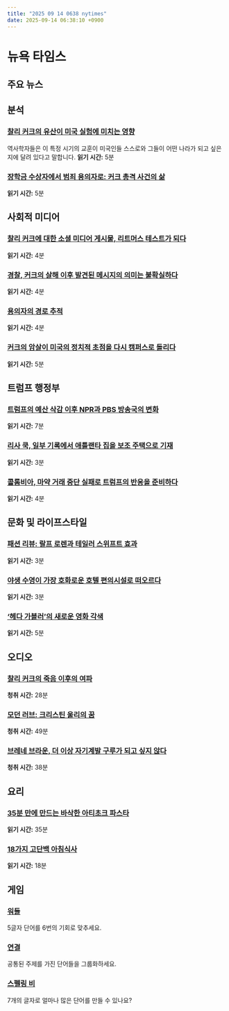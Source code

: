```yaml
---
title: "2025 09 14 0638 nytimes"
date: 2025-09-14 06:38:10 +0900
---
```


# 뉴욕 타임스

## 주요 뉴스

## 분석

### [찰리 커크의 유산이 미국 실험에 미치는 영향](https://www.nytimes.com/2025/09/13/us/politics/charlie-kirk-legacy-trump.html)
역사학자들은 이 특정 시기의 교훈이 미국인들 스스로와 그들이 어떤 나라가 되고 싶은지에 달려 있다고 말합니다. **읽기 시간:** 5분

### [장학금 수상자에서 범죄 용의자로: 커크 총격 사건의 삶](https://www.nytimes.com/2025/09/12/us/politics/tyler-robinson-charlie-kirk.html)
**읽기 시간:** 5분

## 사회적 미디어

### [찰리 커크에 대한 소셜 미디어 게시물, 리트머스 테스트가 되다](https://www.nytimes.com/2025/09/13/style/chenoweth-blair-charlie-kirk-social-media.html)
**읽기 시간:** 4분

### [경찰, 커크의 살해 이후 발견된 메시지의 의미는 불확실하다](https://www.nytimes.com/2025/09/13/us/politics/tyler-robinson-messages-bullets-charlie-kirk.html)
**읽기 시간:** 4분

### [용의자의 경로 추적](https://www.nytimes.com/interactive/2025/09/12/us/tyler-robinson-manhunt-timeline-kirk-suspect-caught.html)
**읽기 시간:** 4분

### [커크의 암살이 미국의 정치적 초점을 다시 캠퍼스로 돌리다](https://www.nytimes.com/2025/09/13/us/charlie-kirk-college-campuses-american-political-battles.html)
**읽기 시간:** 5분

## 트럼프 행정부

### [트럼프의 예산 삭감 이후 NPR과 PBS 방송국의 변화](https://www.nytimes.com/2025/09/13/us/politics/public-broadcasting-cuts.html)
**읽기 시간:** 7분

### [리사 쿡, 일부 기록에서 애틀랜타 집을 보조 주택으로 기재](https://www.nytimes.com/2025/09/13/business/lisa-cook-mortgage-fed-trump.html)
**읽기 시간:** 3분

### [콜롬비아, 마약 거래 중단 실패로 트럼프의 반응을 준비하다](https://www.nytimes.com/2025/09/13/world/americas/trump-drug-war-cocaine-colombia.html)
**읽기 시간:** 4분

## 문화 및 라이프스타일

### [패션 리뷰: 랄프 로렌과 테일러 스위프트 효과](https://www.nytimes.com/2025/09/11/style/ralph-lauren-taylor-swift-spring-2026.html)
**읽기 시간:** 3분

### [야생 수영이 가장 호화로운 호텔 편의시설로 떠오르다](https://www.nytimes.com/2025/09/11/t-magazine/wild-swimming-hotels.html)
**읽기 시간:** 3분

### [‘헤다 가블러’의 새로운 영화 각색](https://www.nytimes.com/2025/09/12/movies/oslo-trilogy-dag-johan-haugerud.html)
**읽기 시간:** 5분

## 오디오

### [찰리 커크의 죽음 이후의 여파](https://www.nytimes.com/2025/09/12/podcasts/the-daily/charlie-kirk-killer.html)
**청취 시간:** 28분

### [모던 러브: 크리스틴 울리의 꿈](https://www.nytimes.com/2025/09/10/podcasts/sister-wives-christine-brown-woolley.html)
**청취 시간:** 49분

### [브레네 브라운, 더 이상 자기계발 구루가 되고 싶지 않다](https://www.nytimes.com/2025/09/06/magazine/brene-brown-interview.html)
**청취 시간:** 38분

## 요리

### [35분 만에 만드는 바삭한 아티초크 파스타](https://cooking.nytimes.com/recipes/1025509-crispy-artichoke-pasta)
**읽기 시간:** 35분

### [18가지 고단백 아침식사](https://cooking.nytimes.com/article/high-protein-breakfast-meal-prep-ideas)
**읽기 시간:** 18분

## 게임

### [워들](https://www.nytimes.com/games/wordle/index.html)
5글자 단어를 6번의 기회로 맞추세요.

### [연결](https://www.nytimes.com/games/connections?GAMES_connectionsRollout_1130=1_ConnectionsV2)
공통된 주제를 가진 단어들을 그룹화하세요.

### [스펠링 비](https://www.nytimes.com/puzzles/spelling-bee)
7개의 글자로 얼마나 많은 단어를 만들 수 있나요?